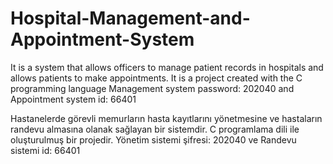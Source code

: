 # Hospital-Management-and-Appointment-System 
It is a system that allows officers to manage patient records in hospitals and allows patients to make appointments. It is a project created with the C programming language
Management system password: 202040 and Appointment system id: 66401 

Hastanelerde görevli memurların hasta kayıtlarını yönetmesine ve hastaların randevu almasına olanak sağlayan bir sistemdir. C programlama dili ile oluşturulmuş bir projedir.
Yönetim sistemi şifresi: 202040 ve Randevu sistemi id: 66401

